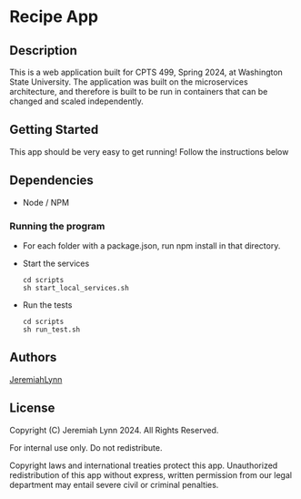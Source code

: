 # Recipe App

## Description

This is a web application built for CPTS 499, Spring 2024, at Washington State University. The application was built on the microservices architecture, and therefore is built to be run in containers that can be changed and scaled independently.

## Getting Started

This app should be very easy to get running! Follow the instructions below

## Dependencies

* Node / NPM

### Running the program

* For each folder with a package.json, run npm install in that directory.

* Start the services
    ```
    cd scripts
    sh start_local_services.sh
    ```

* Run the tests
    ```
    cd scripts
    sh run_test.sh
    ```

## Authors

[JeremiahLynn](https://github.com/jeremiah9020)

## License

Copyright (C) Jeremiah Lynn 2024. All Rights Reserved.

For internal use only. Do not redistribute.

Copyright laws and international treaties protect this app. Unauthorized redistribution of this app without express, written permission from our legal department may entail severe civil or criminal penalties.